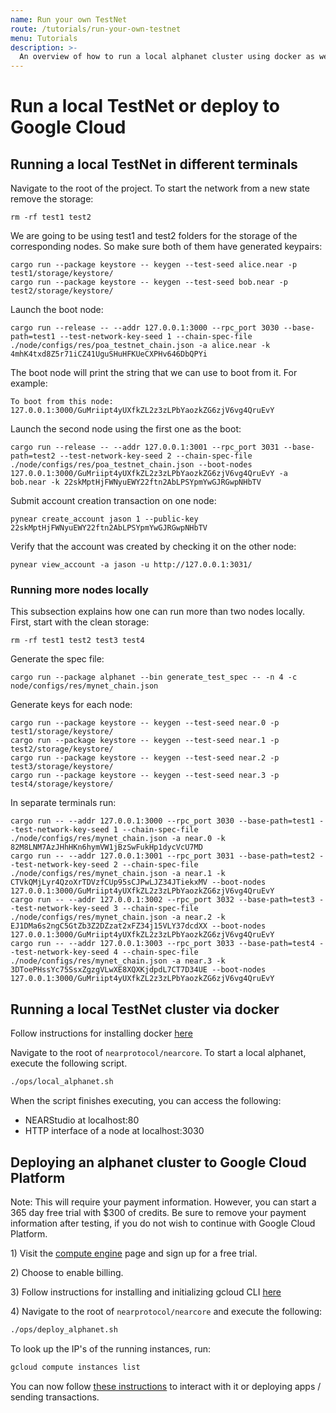 ```yaml
---
name: Run your own TestNet
route: /tutorials/run-your-own-testnet
menu: Tutorials
description: >-
  An overview of how to run a local alphanet cluster using docker as well as a walkthrough of deploying your own alphanet cluster to Google Cloud.
---
```


# Run a local TestNet or deploy to Google Cloud

## Running a local TestNet in different terminals

Navigate to the root of the project. To start the network from a new state remove the storage:

```text
rm -rf test1 test2
```

We are going to be using test1 and test2 folders for the storage of the corresponding nodes. So make sure both of them have generated keypairs:

```text
cargo run --package keystore -- keygen --test-seed alice.near -p test1/storage/keystore/
cargo run --package keystore -- keygen --test-seed bob.near -p test2/storage/keystore/
```

Launch the boot node:

```text
cargo run --release -- --addr 127.0.0.1:3000 --rpc_port 3030 --base-path=test1 --test-network-key-seed 1 --chain-spec-file ./node/configs/res/poa_testnet_chain.json -a alice.near -k 4mhK4txd8Z5r71iCZ41UguSHuHFKUeCXPHv646DbQPYi
```

The boot node will print the string that we can use to boot from it. For example:

```text
To boot from this node: 127.0.0.1:3000/GuMriipt4yUXfkZL2z3zLPbYaozkZG6zjV6vg4QruEvY
```

Launch the second node using the first one as the boot:

```text
cargo run --release -- --addr 127.0.0.1:3001 --rpc_port 3031 --base-path=test2 --test-network-key-seed 2 --chain-spec-file ./node/configs/res/poa_testnet_chain.json --boot-nodes 127.0.0.1:3000/GuMriipt4yUXfkZL2z3zLPbYaozkZG6zjV6vg4QruEvY -a bob.near -k 22skMptHjFWNyuEWY22ftn2AbLPSYpmYwGJRGwpNHbTV
```

Submit account creation transaction on one node:

```text
pynear create_account jason 1 --public-key 22skMptHjFWNyuEWY22ftn2AbLPSYpmYwGJRGwpNHbTV
```

Verify that the account was created by checking it on the other node:

```text
pynear view_account -a jason -u http://127.0.0.1:3031/
```

### Running more nodes locally

This subsection explains how one can run more than two nodes locally. First, start with the clean storage:

```text
rm -rf test1 test2 test3 test4
```

Generate the spec file:

```text
cargo run --package alphanet --bin generate_test_spec -- -n 4 -c node/configs/res/mynet_chain.json
```

Generate keys for each node:

```text
cargo run --package keystore -- keygen --test-seed near.0 -p test1/storage/keystore/
cargo run --package keystore -- keygen --test-seed near.1 -p test2/storage/keystore/
cargo run --package keystore -- keygen --test-seed near.2 -p test3/storage/keystore/
cargo run --package keystore -- keygen --test-seed near.3 -p test4/storage/keystore/
```

In separate terminals run:

```text
cargo run -- --addr 127.0.0.1:3000 --rpc_port 3030 --base-path=test1 --test-network-key-seed 1 --chain-spec-file ./node/configs/res/mynet_chain.json -a near.0 -k 82M8LNM7AzJHhHKn6hymVW1jBzSwFukHp1dycVcU7MD
cargo run -- --addr 127.0.0.1:3001 --rpc_port 3031 --base-path=test2 --test-network-key-seed 2 --chain-spec-file ./node/configs/res/mynet_chain.json -a near.1 -k CTVkQMjLyr4QzoXrTDVzfCUp95sCJPwLJZ34JTiekxMV --boot-nodes 127.0.0.1:3000/GuMriipt4yUXfkZL2z3zLPbYaozkZG6zjV6vg4QruEvY
cargo run -- --addr 127.0.0.1:3002 --rpc_port 3032 --base-path=test3 --test-network-key-seed 3 --chain-spec-file ./node/configs/res/mynet_chain.json -a near.2 -k EJ1DMa6s2ngC5GtZb3Z2DZzat2xFZ34j15VLY37dcdXX --boot-nodes 127.0.0.1:3000/GuMriipt4yUXfkZL2z3zLPbYaozkZG6zjV6vg4QruEvY
cargo run -- --addr 127.0.0.1:3003 --rpc_port 3033 --base-path=test4 --test-network-key-seed 4 --chain-spec-file ./node/configs/res/mynet_chain.json -a near.3 -k 3DToePHssYc75SsxZgzgVLwXE8XQXKjdpdL7CT7D34UE --boot-nodes 127.0.0.1:3000/GuMriipt4yUXfkZL2z3zLPbYaozkZG6zjV6vg4QruEvY
```

## Running a local TestNet cluster via docker

Follow instructions for installing docker [here](https://docs.docker.com/install/#supported-platforms)

Navigate to the root of `nearprotocol/nearcore`. To start a local alphanet, execute the following script.

```bash
./ops/local_alphanet.sh
```

When the script finishes executing, you can access the following:

* NEARStudio at localhost:80
* HTTP interface of a node at localhost:3030

## Deploying an alphanet cluster to Google Cloud Platform

Note: This will require your payment information. However, you can start a 365 day free trial with $300 of credits. Be sure to remove your payment information after testing, if you do not wish to continue with Google Cloud Platform.

1\) Visit the [compute engine](https://console.cloud.google.com/compute) page and sign up for a free trial.

2\) Choose to enable billing.

3\) Follow instructions for installing and initializing gcloud CLI [here](https://cloud.google.com/sdk/docs/quickstarts)

4\) Navigate to the root of `nearprotocol/nearcore` and execute the following:

```bash
./ops/deploy_alphanet.sh
```

To look up the IP's of the running instances, run:

```bash
gcloud compute instances list
```

You can now follow [these instructions](quick_start/expert.md) to interact with it or deploying apps / sending transactions.